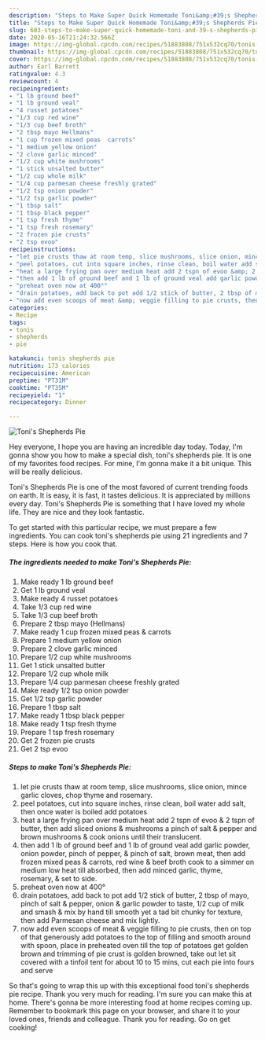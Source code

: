 ```yaml
---
description: "Steps to Make Super Quick Homemade Toni&amp;#39;s Shepherds Pie"
title: "Steps to Make Super Quick Homemade Toni&amp;#39;s Shepherds Pie"
slug: 603-steps-to-make-super-quick-homemade-toni-and-39-s-shepherds-pie
date: 2020-05-16T21:24:32.566Z
image: https://img-global.cpcdn.com/recipes/51883808/751x532cq70/tonis-shepherds-pie-recipe-main-photo.jpg
thumbnail: https://img-global.cpcdn.com/recipes/51883808/751x532cq70/tonis-shepherds-pie-recipe-main-photo.jpg
cover: https://img-global.cpcdn.com/recipes/51883808/751x532cq70/tonis-shepherds-pie-recipe-main-photo.jpg
author: Earl Barrett
ratingvalue: 4.3
reviewcount: 4
recipeingredient:
- "1 lb ground beef"
- "1 lb ground veal"
- "4 russet potatoes"
- "1/3 cup red wine"
- "1/3 cup beef broth"
- "2 tbsp mayo Hellmans"
- "1 cup frozen mixed peas  carrots"
- "1 medium yellow onion"
- "2 clove garlic minced"
- "1/2 cup white mushrooms"
- "1 stick unsalted butter"
- "1/2 cup whole milk"
- "1/4 cup parmesan cheese freshly grated"
- "1/2 tsp onion powder"
- "1/2 tsp garlic powder"
- "1 tbsp salt"
- "1 tbsp black pepper"
- "1 tsp fresh thyme"
- "1 tsp fresh rosemary"
- "2 frozen pie crusts"
- "2 tsp evoo"
recipeinstructions:
- "let pie crusts thaw at room temp, slice mushrooms, slice onion, mince garlic cloves, chop thyme and rosemary."
- "peel potatoes, cut into square inches, rinse clean, boil water add salt, then once water is boiled add potatoes"
- "heat a large frying pan over medium heat add 2 tspn of evoo &amp; 2 tspn of butter, then add sliced onions &amp; mushrooms a pinch of salt &amp; pepper and brown mushrooms &amp; cook onions until their translucent."
- "then add 1 lb of ground beef and 1 lb of ground veal add garlic powder, onion powder, pinch of pepper, &amp; pinch of salt, brown meat, then add frozen mixed peas &amp; carrots, red wine &amp; beef broth cook to a simmer on medium low heat till absorbed, then add minced garlic, thyme, rosemary, &amp; set to side."
- "preheat oven now at 400°"
- "drain potatoes, add back to pot add 1/2 stick of butter, 2 tbsp of mayo, pinch of salt &amp; pepper, onion &amp; garlic powder to taste, 1/2 cup of milk and smash &amp; mix by hand till smooth yet a tad bit chunky for texture, then add Parmesan cheese and mix lightly."
- "now add even scoops of meat &amp; veggie filling to pie crusts, then on top of that generously add potatoes to the top of filling and smooth around with spoon, place in preheated oven till the top of potatoes get golden brown and trimming of pie crust is golden browned, take out let sit covered with a tinfoil tent for about 10 to 15 mins, cut each pie into fours and serve"
categories:
- Recipe
tags:
- tonis
- shepherds
- pie

katakunci: tonis shepherds pie 
nutrition: 173 calories
recipecuisine: American
preptime: "PT31M"
cooktime: "PT35M"
recipeyield: "1"
recipecategory: Dinner

---
```



![Toni&#39;s Shepherds Pie](https://img-global.cpcdn.com/recipes/51883808/751x532cq70/tonis-shepherds-pie-recipe-main-photo.jpg)

Hey everyone, I hope you are having an incredible day today. Today, I'm gonna show you how to make a special dish, toni&#39;s shepherds pie. It is one of my favorites food recipes. For mine, I'm gonna make it a bit unique. This will be really delicious.



Toni&#39;s Shepherds Pie is one of the most favored of current trending foods on earth. It is easy, it is fast, it tastes delicious. It is appreciated by millions every day. Toni&#39;s Shepherds Pie is something that I have loved my whole life. They are nice and they look fantastic.


To get started with this particular recipe, we must prepare a few ingredients. You can cook toni&#39;s shepherds pie using 21 ingredients and 7 steps. Here is how you cook that.

<!--inarticleads1-->

##### The ingredients needed to make Toni&#39;s Shepherds Pie:

1. Make ready 1 lb ground beef
1. Get 1 lb ground veal
1. Make ready 4 russet potatoes
1. Take 1/3 cup red wine
1. Take 1/3 cup beef broth
1. Prepare 2 tbsp mayo (Hellmans)
1. Make ready 1 cup frozen mixed peas &amp; carrots
1. Prepare 1 medium yellow onion
1. Prepare 2 clove garlic minced
1. Prepare 1/2 cup white mushrooms
1. Get 1 stick unsalted butter
1. Prepare 1/2 cup whole milk
1. Prepare 1/4 cup parmesan cheese freshly grated
1. Make ready 1/2 tsp onion powder
1. Get 1/2 tsp garlic powder
1. Prepare 1 tbsp salt
1. Make ready 1 tbsp black pepper
1. Make ready 1 tsp fresh thyme
1. Prepare 1 tsp fresh rosemary
1. Get 2 frozen pie crusts
1. Get 2 tsp evoo




<!--inarticleads2-->

##### Steps to make Toni&#39;s Shepherds Pie:

1. let pie crusts thaw at room temp, slice mushrooms, slice onion, mince garlic cloves, chop thyme and rosemary.
1. peel potatoes, cut into square inches, rinse clean, boil water add salt, then once water is boiled add potatoes
1. heat a large frying pan over medium heat add 2 tspn of evoo &amp; 2 tspn of butter, then add sliced onions &amp; mushrooms a pinch of salt &amp; pepper and brown mushrooms &amp; cook onions until their translucent.
1. then add 1 lb of ground beef and 1 lb of ground veal add garlic powder, onion powder, pinch of pepper, &amp; pinch of salt, brown meat, then add frozen mixed peas &amp; carrots, red wine &amp; beef broth cook to a simmer on medium low heat till absorbed, then add minced garlic, thyme, rosemary, &amp; set to side.
1. preheat oven now at 400°
1. drain potatoes, add back to pot add 1/2 stick of butter, 2 tbsp of mayo, pinch of salt &amp; pepper, onion &amp; garlic powder to taste, 1/2 cup of milk and smash &amp; mix by hand till smooth yet a tad bit chunky for texture, then add Parmesan cheese and mix lightly.
1. now add even scoops of meat &amp; veggie filling to pie crusts, then on top of that generously add potatoes to the top of filling and smooth around with spoon, place in preheated oven till the top of potatoes get golden brown and trimming of pie crust is golden browned, take out let sit covered with a tinfoil tent for about 10 to 15 mins, cut each pie into fours and serve




So that's going to wrap this up with this exceptional food toni&#39;s shepherds pie recipe. Thank you very much for reading. I'm sure you can make this at home. There's gonna be more interesting food at home recipes coming up. Remember to bookmark this page on your browser, and share it to your loved ones, friends and colleague. Thank you for reading. Go on get cooking!

